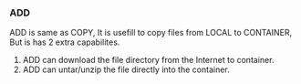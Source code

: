 ### ADD

ADD is same as COPY, It is usefill to copy files from LOCAL to CONTAINER, But is has 2 extra capabilites.

1. ADD can download the file directory from the Internet to container.
2. ADD can untar/unzip the file directly into the container.